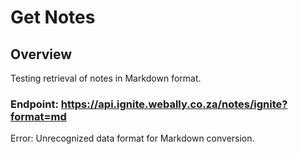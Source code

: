 # Get Notes

## Overview
Testing retrieval of notes in Markdown format.

### Endpoint: https://api.ignite.webally.co.za/notes/ignite?format=md


Error: Unrecognized data format for Markdown conversion.
